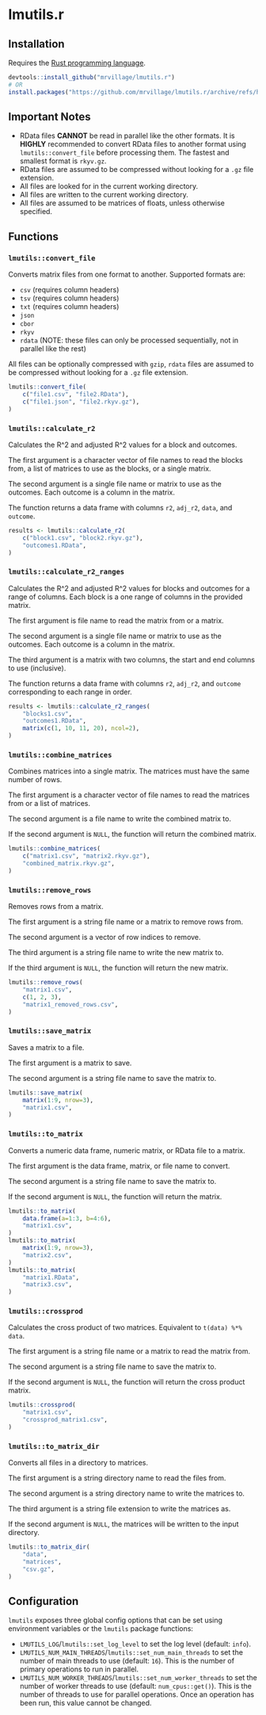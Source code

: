 # lmutils.r

## Installation

Requires the [Rust programming language](https://rust-lang.org).

```r
devtools::install_github("mrvillage/lmutils.r")
# OR
install.packages("https://github.com/mrvillage/lmutils.r/archive/refs/heads/master.tar.gz", repos=NULL) # use .zip for Windows
```

## Important Notes

- RData files **CANNOT** be read in parallel like the other formats. It is **HIGHLY** recommended to convert RData files to another format using `lmutils::convert_file` before processing them. The fastest and smallest format is `rkyv.gz`.
- RData files are assumed to be compressed without looking for a `.gz` file extension.
- All files are looked for in the current working directory.
- All files are written to the current working directory.
- All files are assumed to be matrices of floats, unless otherwise specified.

## Functions

### `lmutils::convert_file`

Converts matrix files from one format to another. Supported formats are:
- `csv` (requires column headers)
- `tsv` (requires column headers)
- `txt` (requires column headers)
- `json`
- `cbor`
- `rkyv`
- `rdata` (NOTE: these files can only be processed sequentially, not in parallel like the rest)

All files can be optionally compressed with `gzip`, `rdata` files are assumed to be compressed without looking for a `.gz` file extension.

```r
lmutils::convert_file(
    c("file1.csv", "file2.RData"),
    c("file1.json", "file2.rkyv.gz"),
)
```

### `lmutils::calculate_r2`

Calculates the R^2 and adjusted R^2 values for a block and outcomes.

The first argument is a character vector of file names to read the blocks from, a list of matrices to use as the blocks, or a single matrix.

The second argument is a single file name or matrix to use as the outcomes. Each outcome is a column in the matrix.

The function returns a data frame with columns `r2`, `adj_r2`, `data`, and `outcome`.

```r
results <- lmutils::calculate_r2(
    c("block1.csv", "block2.rkyv.gz"),
    "outcomes1.RData",
)
```

### `lmutils::calculate_r2_ranges`

Calculates the R^2 and adjusted R^2 values for blocks and outcomes for a range of columns. Each block is a one range of columns in the provided matrix.

The first argument is file name to read the matrix from or a matrix.

The second argument is a single file name or matrix to use as the outcomes. Each outcome is a column in the matrix.

The third argument is a matrix with two columns, the start and end columns to use (inclusive).

The function returns a data frame with columns `r2`, `adj_r2`, and `outcome` corresponding to each range in order.

```r
results <- lmutils::calculate_r2_ranges(
    "blocks1.csv",
    "outcomes1.RData",
    matrix(c(1, 10, 11, 20), ncol=2),
)
```

### `lmutils::combine_matrices`

Combines matrices into a single matrix. The matrices must have the same number of rows.

The first argument is a character vector of file names to read the matrices from or a list of matrices.

The second argument is a file name to write the combined matrix to.

If the second argument is `NULL`, the function will return the combined matrix.

```r
lmutils::combine_matrices(
    c("matrix1.csv", "matrix2.rkyv.gz"),
    "combined_matrix.rkyv.gz",
)
```

### `lmutils::remove_rows`

Removes rows from a matrix.

The first argument is a string file name or a matrix to remove rows from.

The second argument is a vector of row indices to remove.

The third argument is a string file name to write the new matrix to.

If the third argument is `NULL`, the function will return the new matrix.

```r
lmutils::remove_rows(
    "matrix1.csv",
    c(1, 2, 3),
    "matrix1_removed_rows.csv",
)
```


### `lmutils::save_matrix`

Saves a matrix to a file.

The first argument is a matrix to save.

The second argument is a string file name to save the matrix to.

```r
lmutils::save_matrix(
    matrix(1:9, nrow=3),
    "matrix1.csv",
)
```

### `lmutils::to_matrix`

Converts a numeric data frame, numeric matrix, or RData file to a matrix.

The first argument is the data frame, matrix, or file name to convert.

The second argument is a string file name to save the matrix to.

If the second argument is `NULL`, the function will return the matrix.

```r
lmutils::to_matrix(
    data.frame(a=1:3, b=4:6),
    "matrix1.csv",
)
lmutils::to_matrix(
    matrix(1:9, nrow=3),
    "matrix2.csv",
)
lmutils::to_matrix(
    "matrix1.RData",
    "matrix3.csv",
)
```

### `lmutils::crossprod`

Calculates the cross product of two matrices. Equivalent to `t(data) %*% data`.

The first argument is a string file name or a matrix to read the matrix from.

The second argument is a string file name to save the matrix to.

If the second argument is `NULL`, the function will return the cross product matrix.

```r
lmutils::crossprod(
    "matrix1.csv",
    "crossprod_matrix1.csv",
)
```

### `lmutils::to_matrix_dir`

Converts all files in a directory to matrices.

The first argument is a string directory name to read the files from.

The second argument is a string directory name to write the matrices to.

The third argument is a string file extension to write the matrices as.

If the second argument is `NULL`, the matrices will be written to the input directory.

```r
lmutils::to_matrix_dir(
    "data",
    "matrices",
    "csv.gz",
)
```

## Configuration

`lmutils` exposes three global config options that can be set using environment variables or the `lmutils` package functions:

- `LMUTILS_LOG`/`lmutils::set_log_level` to set the log level (default: `info`).
- `LMUTILS_NUM_MAIN_THREADS`/`lmutils::set_num_main_threads` to set the number of main threads to use (default: `16`). This is the number of primary operations to run in parallel.
- `LMUTILS_NUM_WORKER_THREADS`/`lmutils::set_num_worker_threads` to set the number of worker threads to use (default: `num_cpus::get()`). This is the number of threads to use for parallel operations. Once an operation has been run, this value cannot be changed.
